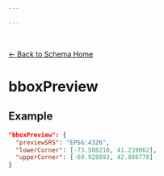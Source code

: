```yaml
---

---
```


<br>

[← Back to Schema Home](./schema.html)

# bboxPreview

<template>
   <table v-if="this.coreCitation.bboxPreview" id ="property-table">
     <p class="larger-text">{{this.coreCitation.bboxPreview.description}}</p>
  <tr>
    <th>Property</th>
    <th>Expected Type</th>
    <th>Description</th>
  </tr>
  <tr v-for="item, index in this.coreCitation.bboxPreview.properties" :key="index">
    <td>{{index}}</td>
    <td>{{item.type}}</td>
    <td>{{item.description}}</td>
  </tr>
</table> 
</template>

<script>
import axios from 'axios'


export default {

    data() {
        return {
          schema: [],
          coreCitation: [],
          dataEndpoints: [],
          subjectTagging: [],
          dataBiography: [],
          resourceConstellation: [],
          dataLifecycle: []
        }
    },
    methods: {
        whatsUp(){
          console.log(this.subjectTagging)
        }
    },
    computed: {
        data() {
            return this.$page.frontmatter
        }
    },
    created() {
        //returns a promise
        axios.get("https://raw.githubusercontent.com/nblmc/Data-Context/master/schema.json")
            .then(response => {
                this.schema = response.data.properties
                this.coreCitation = response.data.properties.coreCitation.properties
                this.dataEndpoints = response.data.properties.dataEndpoints
                this.subjectTagging = response.data.properties.subjectTagging.properties
                this.dataBiography = response.data.properties.dataBiography.properties
                this.resourceConstellation = response.data.properties.resourceConstellation.properties
                this.dataLifecycle = response.data.properties.dataLifecycle.properties
            }).catch(err => {
                console.log(err)
            })
    }
}
</script>

<style lang="stylus">

table#property-table
  width:100%

p.larger-text
  font-size 120%

</style>

## Example

``` json
"bboxPreview": {
  "previewSRS": "EPSG:4326",
  "lowerCorner": [-73.508210, 41.239062],
  "upperCorner": [-69.928093, 42.886778]
}
```